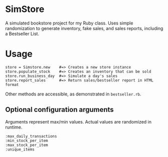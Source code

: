 # SimStore
A simulated bookstore project for my Ruby class. Uses simple randomization to generate inventory, fake sales, and sales reports, including a Bestseller List.

# Usage
```
store = Simstore.new    #=> Creates a new store instance
store.populate_stock    #=> Creates an inventory that can be sold
store.run_business_day  #=> Simulate a day's sales
store.report_sales      #=> Return sales/bestseller report in HTML format
```
Other methods are accessible, as demonstrated in `bestseller.rb`.

## Optional configuration arguments
Arguments represent max/min values. Actual values are randomized in runtime.
```
:max_daily_transactions
:min_stock_per_item    
:max_stock_per_item    
:unique_items          
```


